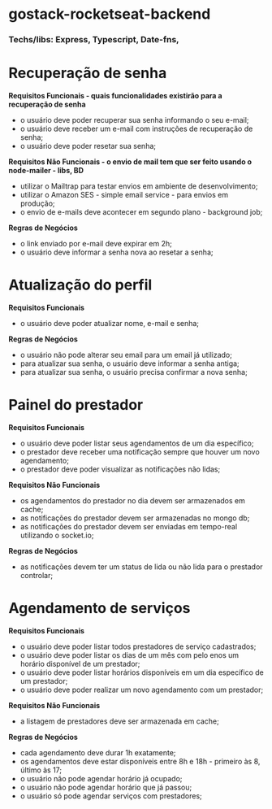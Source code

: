 # gostack-rocketseat-backend

### Techs/libs: Express, Typescript, Date-fns,

# Recuperação de senha

**Requisitos Funcionais - quais funcionalidades existirão para a recuperação de senha**
  - o usuário deve poder recuperar sua senha informando o seu e-mail;
  - o usuário deve receber um e-mail com instruções de recuperação de senha;
  - o usuário deve poder resetar sua senha;

**Requisitos Não Funcionais - o envio de mail tem que ser feito usando o node-mailer - libs, BD**
  - utilizar o Mailtrap para testar envios em ambiente de desenvolvimento;
  - utilizar o Amazon SES - simple email service - para envios em produção;
  - o envio de e-mails deve acontecer em segundo plano - background job;

**Regras de Negócios**
  - o link enviado por e-mail deve expirar em 2h;
  - o usuário deve informar a senha nova ao resetar a senha;

# Atualização do perfil

**Requisitos Funcionais**
  - o usuário deve poder atualizar nome, e-mail e senha;

**Regras de Negócios**
  - o usuário não pode alterar seu email para um email já utilizado;
  - para atualizar sua senha, o usuário deve informar a senha antiga;
  - para atualizar sua senha, o usuário precisa confirmar a nova senha;

# Painel do prestador

**Requisitos Funcionais**
  - o usuário deve poder listar seus agendamentos de um dia específico;
  - o prestador deve receber uma notificação sempre que houver um novo agendamento;
  - o prestador deve poder visualizar as notificações não lidas;

**Requisitos Não Funcionais**
  - os agendamentos do prestador no dia devem ser armazenados em cache;
  - as notificações do prestador devem ser armazenadas no mongo db;
  - as notificações do prestador devem ser enviadas em tempo-real utilizando o socket.io;

**Regras de Negócios**
  - as notificações devem ter um status de lida ou não lida para o prestador controlar;
  
# Agendamento de serviços

**Requisitos Funcionais**
  - o usuário deve poder listar todos prestadores de serviço cadastrados;
  - o usuário deve poder listar os dias de um mês com pelo enos um horário disponível de um prestador;
  - o usuário deve poder listar horários disponíveis em um dia específico de um prestador;
  - o usuário deve poder realizar um novo agendamento com um prestador;

**Requisitos Não Funcionais**
  - a listagem de prestadores deve ser armazenada em cache;

**Regras de Negócios**
  - cada agendamento deve durar 1h exatamente;
  - os agendamentos deve estar disponíveis entre 8h e 18h - primeiro às 8, último às 17;
  - o usuário não pode agendar horário já ocupado;
  - o usuário não pode agendar horário que já passou;
  - o usuário só pode agendar serviços com prestadores;
